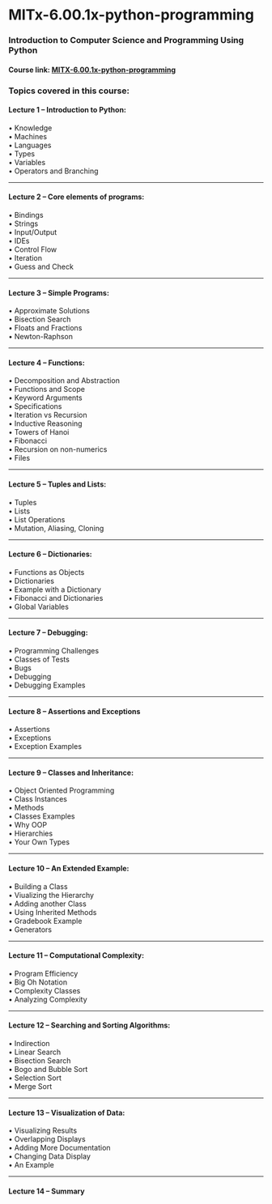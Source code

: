 # MITx-6.00.1x-python-programming

### Introduction to Computer Science and Programming Using Python

#### Course link: [MITX-6.00.1x-python-programming](https://www.edx.org/course/introduction-to-computer-science-and-programming-using-python-0)


### Topics covered in this course:
#### Lecture 1 – Introduction to Python:
• Knowledge<br />
• Machines<br />
• Languages<br />
• Types<br />
• Variables<br />
• Operators and Branching<br />
______________________________________________
#### Lecture 2 – Core elements of programs:
• Bindings<br />
• Strings<br />
• Input/Output<br />
• IDEs<br />
• Control Flow <br />
• Iteration<br />
• Guess and Check<br />
______________________________________________
#### Lecture 3 – Simple Programs:
• Approximate Solutions<br />
• Bisection Search<br />
• Floats and Fractions<br />
• Newton-Raphson<br />
______________________________________________
#### Lecture 4 – Functions:
• Decomposition and Abstraction<br />
• Functions and Scope<br />
• Keyword Arguments<br />
• Specifications<br />
• Iteration vs Recursion<br />
• Inductive Reasoning<br />
• Towers of Hanoi<br />
• Fibonacci<br />
• Recursion on non-numerics<br />
• Files<br />
______________________________________________
#### Lecture 5 – Tuples and Lists:
• Tuples<br />
• Lists<br />
• List Operations<br />
• Mutation, Aliasing, Cloning<br />
______________________________________________
#### Lecture 6 – Dictionaries:
• Functions as Objects<br />
• Dictionaries<br />
• Example with a Dictionary<br />
• Fibonacci and Dictionaries<br />
• Global Variables<br />
______________________________________________
#### Lecture 7 – Debugging:
• Programming Challenges<br />
• Classes of Tests<br />
• Bugs<br />
• Debugging<br />
• Debugging Examples<br />
______________________________________________
#### Lecture 8 – Assertions and Exceptions
• Assertions<br />
• Exceptions<br />
• Exception Examples<br />
______________________________________________
#### Lecture 9 – Classes and Inheritance:
• Object Oriented Programming<br />
• Class Instances<br />
• Methods<br />
• Classes Examples<br />
• Why OOP<br />
• Hierarchies<br />
• Your Own Types<br />
______________________________________________
#### Lecture 10 – An Extended Example:
• Building a Class<br />
• Viualizing the Hierarchy<br />
• Adding another Class<br />
• Using Inherited Methods<br />
• Gradebook Example<br />
• Generators<br />
______________________________________________
#### Lecture 11 – Computational Complexity:
• Program Efficiency<br />
• Big Oh Notation<br />
• Complexity Classes<br />
• Analyzing Complexity<br />
______________________________________________
#### Lecture 12 – Searching and Sorting Algorithms:
• Indirection<br />
• Linear Search<br />
• Bisection Search<br />
• Bogo and Bubble Sort<br />
• Selection Sort<br />
• Merge Sort<br />
______________________________________________
#### Lecture 13 – Visualization of Data:
• Visualizing Results<br />
• Overlapping Displays<br />
• Adding More Documentation<br />
• Changing Data Display<br />
• An Example<br />
______________________________________________
#### Lecture 14 – Summary
